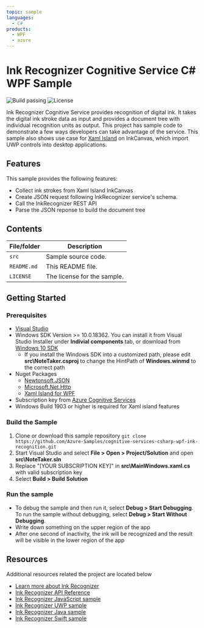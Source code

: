 ```yaml
---
topic: sample
languages:
  - C#
products:
  - WPF
  - azure
---
```


# Ink Recognizer Cognitive Service C# WPF Sample

![Build passing](https://img.shields.io/badge/build-passing-brightgreen.svg) ![License](https://img.shields.io/badge/license-MIT-green.svg)

Ink Recognizer Cognitive Service provides recognition of digital ink. It takes the digital ink stroke data as input and provides a document tree with individual recognition units as output. This project has sample code to demonstrate a few ways developers can take advantage of the service. This sample also shows use case for [Xaml Island](https://docs.microsoft.com/en-us/windows/uwp/xaml-platform/xaml-host-controls) on InkCanvas, which import UWP controls into desktop applications.

## Features

This sample provides the following features:

* Collect ink strokes from Xaml Island InkCanvas
* Create JSON request following InkRecognizer service's schema.
* Call the InkRecognizer REST API
* Parse the JSON reponse to build the document tree

## Contents

| File/folder | Description |
|-------------|-------------|
| `src`       | Sample source code. |
| `README.md` | This README file. |
| `LICENSE`   | The license for the sample. |

## Getting Started

### Prerequisites

* [Visual Studio](https://docs.microsoft.com/en-us/visualstudio/install/install-visual-studio)
* Windows SDK Version >= 10.0.18362. You can install it from Visual Studio Installer under **Indivial components** tab, or download from [Windows 10 SDK](https://developer.microsoft.com/en-us/windows/downloads/windows-10-sdk)
  * If you install the Windows SDK into a customized path, please edit **src\NoteTaker.csproj** to change the HintPath of **Windows.winmd** to the correct path
* Nuget Packages
  * [Newtonsoft.JSON](https://www.newtonsoft.com/json)
  * [Microsoft.Net.Http](https://www.nuget.org/packages/Microsoft.Net.Http/)
  * [Xaml Island for WPF](https://www.nuget.org/packages/Microsoft.Toolkit.Wpf.UI.Controls)
* Subscription key from [Azure Cognitive Services](https://docs.microsoft.com/en-us/azure/cognitive-services/authentication)
* Windows Build 1903 or higher is required for Xaml island features

### Build the Sample

1. Clone or download this sample repository `git clone https://github.com/Azure-Samples/cognitive-services-csharp-wpf-ink-recognition.git`
2. Start Visual Studio and select **File > Open > Project/Solution** and open **src\NoteTaker.sln**
3. Replace "[YOUR SUBSCRIPTION KEY]" in **src\MainWindows.xaml.cs** with valid subscription key
4. Select **Build > Build Solution**

### Run the sample

* To debug the sample and then run it, select **Debug > Start Debugging**. To run the sample without debugging, select **Debug > Start Without Debugging**.
* Write down something on the upper region of the app
* After one second of inactivity, the ink will be recognized and the result will be visible in the lower region of the app

## Resources

Additional resources related the project are located below

* [Learn more about Ink Recognizer](http://go.microsoft.com/fwlink/?LinkID=2084782)
* [Ink Recognizer API Reference](http://go.microsoft.com/fwlink/?LinkID=2085147)
* [Ink Recognizer JavaScript sample](https://github.com/Azure-Samples/cognitive-services-REST-api-samples/tree/master/javascript/InkRecognition/javascript-app)
* [Ink Recognizer UWP sample](https://github.com/Azure-Samples/cognitive-services-REST-api-samples/tree/master/dotnet/InkRecognition/uwp-app)
* [Ink Recognizer Java sample](https://github.com/Azure-Samples/cognitive-services-REST-api-samples/tree/master/java/InkRecognition/android-sample-app)
* [Ink Recognizer Swift sample](https://github.com/Azure-Samples/cognitive-services-REST-api-samples/tree/master/swift/InkRecognition)